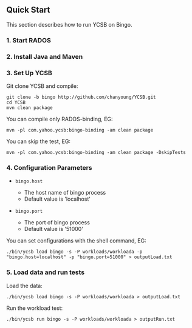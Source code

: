 <!--
Copyright (c) 2016 YCSB contributors. All rights reserved.

Licensed under the Apache License, Version 2.0 (the "License"); you
may not use this file except in compliance with the License. You
may obtain a copy of the License at

http://www.apache.org/licenses/LICENSE-2.0

Unless required by applicable law or agreed to in writing, software
distributed under the License is distributed on an "AS IS" BASIS,
WITHOUT WARRANTIES OR CONDITIONS OF ANY KIND, either express or
implied. See the License for the specific language governing
permissions and limitations under the License. See accompanying
LICENSE file.
-->

## Quick Start

This section describes how to run YCSB on Bingo.

### 1. Start RADOS

### 2. Install Java and Maven

### 3. Set Up YCSB

Git clone YCSB and compile:

    git clone -b bingo http://github.com/chanyoung/YCSB.git
    cd YCSB
    mvn clean package

You can compile only RADOS-binding, EG:

    mvn -pl com.yahoo.ycsb:bingo-binding -am clean package

You can skip the test, EG:

    mvn -pl com.yahoo.ycsb:bingo-binding -am clean package -DskipTests

### 4. Configuration Parameters

- `bingo.host`
  - The host name of bingo process
  - Default value is 'localhost'

- `bingo.port`
  - The port of bingo process
  - Default value is '51000'

You can set configurations with the shell command, EG: 

    ./bin/ycsb load bingo -s -P workloads/workloada -p "bingo.host=localhost" -p "bingo.port=51000" > outputLoad.txt

### 5. Load data and run tests

Load the data:

    ./bin/ycsb load bingo -s -P workloads/workloada > outputLoad.txt

Run the workload test:

    ./bin/ycsb run bingo -s -P workloads/workloada > outputRun.txt
